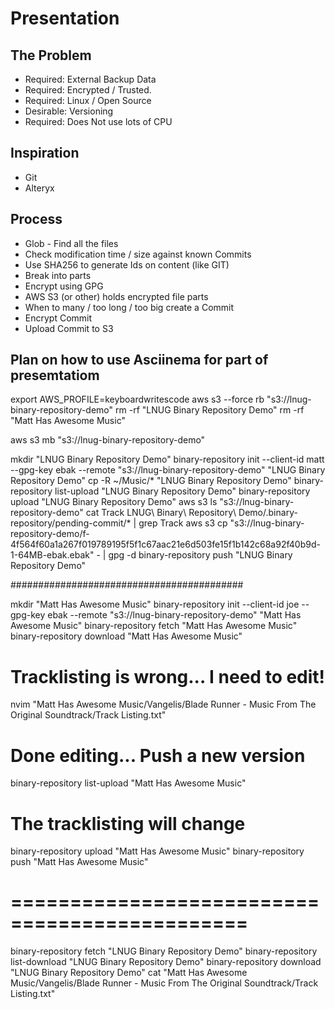 # Presentation


## The Problem

 * Required: External Backup Data
 * Required: Encrypted / Trusted.
 * Required: Linux / Open Source
 * Desirable: Versioning
 * Required: Does Not use lots of CPU


## Inspiration

 * Git 
 * Alteryx


## Process

 * Glob - Find all the files
 * Check modification time / size against known Commits
 * Use SHA256 to generate Ids on content (like GIT)
 * Break into parts
 * Encrypt using GPG
 * AWS S3 (or other) holds encrypted file parts
 * When to many / too long / too big create a Commit
 * Encrypt Commit
 * Upload Commit to S3

## Plan on how to use Asciinema for part of presemtatiom

export AWS_PROFILE=keyboardwritescode
aws s3 --force rb "s3://lnug-binary-repository-demo"
rm -rf "LNUG Binary Repository Demo"
rm -rf "Matt Has Awesome Music"


aws s3 mb "s3://lnug-binary-repository-demo"


mkdir "LNUG Binary Repository Demo"
binary-repository init --client-id matt --gpg-key ebak --remote "s3://lnug-binary-repository-demo"  "LNUG Binary Repository Demo"
cp -R ~/Music/* "LNUG Binary Repository Demo"
binary-repository list-upload "LNUG Binary Repository Demo"
binary-repository upload "LNUG Binary Repository Demo"
aws s3 ls "s3://lnug-binary-repository-demo"
cat Track LNUG\ Binary\ Repository\ Demo/.binary-repository/pending-commit/* | grep Track
aws s3 cp  "s3://lnug-binary-repository-demo/f-4f564f60a1a267f019789195f5f1c67aac21e6d503fe15f1b142c68a92f40b9d-1-64MB-ebak.ebak" - | gpg -d
binary-repository push "LNUG Binary Repository Demo"

##########################################

mkdir "Matt Has Awesome Music"
binary-repository init --client-id joe --gpg-key ebak --remote "s3://lnug-binary-repository-demo"  "Matt Has Awesome Music"
binary-repository fetch "Matt Has Awesome Music"
binary-repository download "Matt Has Awesome Music"
# Tracklisting is wrong... I need to edit!
nvim "Matt Has Awesome Music/Vangelis/Blade Runner - Music From The Original Soundtrack/Track Listing.txt"
# Done editing... Push a new version
binary-repository list-upload "Matt Has Awesome Music"
# The tracklisting will change
binary-repository upload "Matt Has Awesome Music"
binary-repository push "Matt Has Awesome Music"

# ==============================================

binary-repository fetch "LNUG Binary Repository Demo"
binary-repository list-download "LNUG Binary Repository Demo"
binary-repository download "LNUG Binary Repository Demo"
cat "Matt Has Awesome Music/Vangelis/Blade Runner - Music From The Original Soundtrack/Track Listing.txt"
